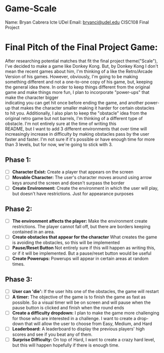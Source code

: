 # Game-Scale
Name: Bryan Cabrera Icte
UDel Email: bryanci@udel.edu
CISC108 Final Project

# Final Pitch of the Final Project Game: 
  After researching potential matches that fit the final project theme("Scale"), I've decided to make a game like Donkey Kong. But, by Donkey Kong I don't mean the recent games about
  him, I'm thinking of a like the Retro/Arcade Version of his games. However, obviously, I'm going to be making something different and not a one-to-one copy of his game, but, 
  keeping the general idea there. In order to keep things different from the original game and make things more fun, I plan to incorporate "power-ups" that make the character bigger     
  indicating you can get hit once before ending the game, and another power-up that makes the character smaller making it harder for certain obstacles to hit you. Additionally, I 
  also plan to keep the "obstacle" idea from the original retro game but not barrels, I'm thinking of a different type of obstacle. I'm not entirely sure at the time of writing this   
  README, but I want to add 3 different environments that over time will increasingly increase in difficulty by making obstacles pass by the user faster and faster. I'm not sure if it's 
  possible or have enough time for more than 3 levels, but for now, we're going to stick with 3. 

## Phase 1:
- [ ] **Character Exist:** Create a player that appears on the screen
- [ ] **Movable Character:** The user's character moves around using arrow keys around the screen and doesn't surpass the border
- [ ] **Create Environment:** Create the environment in which the user will play, but doesn't have restrictions. Just for appearance purposes
## Phase 2:
- [ ] **The environment affects the player:** Make the environment create restrictions. The player cannot fall off, but there are borders keeping contained in an area.
- [ ] **Create obstacles that appear for the character** What creates the game is avoiding the obstacles, so this will be implemented
- [ ] **Pause/Reset Button** Not entirely sure if this will happen as writing this, or if it will be implemented. But a pause/reset button would be useful
- [ ] **Create Powerups:** Powerups will appear in certain areas at random times. 
## Phase 3:
- [ ] **User can 'die':** If the user hits one of the obstacles, the game will restart
- [ ] **A timer:** The objective of the game is to finish the game as fast as possible. So a visual timer will be on screen and will pause when the pause button is clicked and finish when the round ends
- [ ] **Create a difficulty dropdown:** I plan to make the game more challenging for those who are interested in a challenge. I want to create a drop-down that will allow the user to choose from Easy, Medium, and Hard
- [ ] **Leaderboard:** A leaderboard to display the previous players' high scores and see if you beat any of them. 
- [ ] **Surprise Difficulty:** On top of Hard, I want to create a crazy hard level, but this will happen hopefully if there is enough time. 
